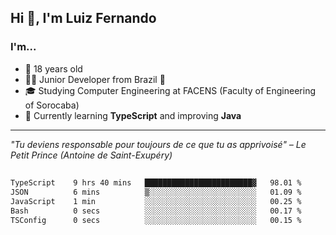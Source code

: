 <h2>Hi 👋, I'm Luiz Fernando</h2>

### I'm...
* 🤟 18 years old
* 👨‍💻 Junior Developer from Brazil 💚
* 🎓 Studying Computer Engineering at FACENS (Faculty of Engineering of Sorocaba)
* 🔭 Currently learning **TypeScript** and improving **Java**

---

_"Tu deviens responsable pour toujours de ce que tu as apprivoisé" – Le Petit Prince (Antoine de Saint-Exupéry)_

##

<!--START_SECTION:waka-->

```txt
TypeScript    9 hrs 40 mins   ████████████████████████▓   98.01 %
JSON          6 mins          ▒░░░░░░░░░░░░░░░░░░░░░░░░   01.09 %
JavaScript    1 min           ░░░░░░░░░░░░░░░░░░░░░░░░░   00.25 %
Bash          0 secs          ░░░░░░░░░░░░░░░░░░░░░░░░░   00.17 %
TSConfig      0 secs          ░░░░░░░░░░░░░░░░░░░░░░░░░   00.15 %
```

<!--END_SECTION:waka-->
